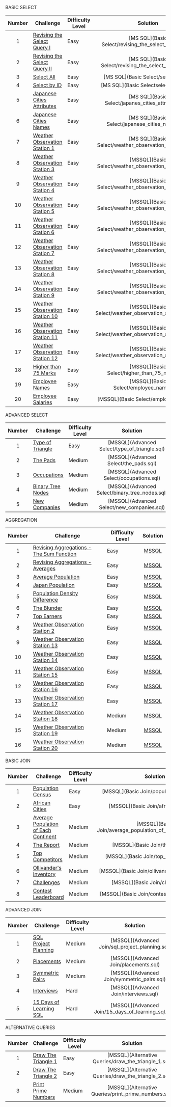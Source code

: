 


BASIC SELECT

| Number | Challenge | Difficulty Level | Solution |
|:------:|-----------|------------------|:--------:|
| 1 | [Revising the Select Query I](https://www.hackerrank.com/challenges/revising-the-select-query/problem) | Easy | [MS SQL](Basic Select/revising_the_select_query_I.sql) |
| 2 | [Revising the Select Query II](https://www.hackerrank.com/challenges/revising-the-select-query-2/problem) | Easy | [MS SQL](Basic Select/revising_the_select_query_II.sql) |
| 3 | [Select All](https://www.hackerrank.com/challenges/select-all-sql/problem) | Easy | [MS SQL](Basic Select/select_all.sql) |
| 4 | [Select by ID](https://www.hackerrank.com/challenges/select-by-id/problem) | Easy | [MS SQL](Basic Selectselect_by_id.sql) |
| 5 | [Japanese Cities Attributes](https://www.hackerrank.com/challenges/japanese-cities-attributes/problem) | Easy | [MS SQL](Basic Select/japanes_cities_attributes.sql) |
| 6 | [Japanese Cities Names](https://www.hackerrank.com/challenges/japanese-cities-name/problem) | Easy | [MS SQL](Basic Select/japanese_cities_names.sql) |
| 7 | [Weather Observation Station 1](https://www.hackerrank.com/challenges/weather-observation-station-1/problem) | Easy | [MS SQL](Basic Select/weather_observation_station_1.sql) |
| 8 | [Weather Observation Station 3](https://www.hackerrank.com/challenges/weather-observation-station-3/problem) | Easy | [MSSQL](Basic Select/weather_observation_station_3.sql) |
| 9 | [Weather Observation Station 4](https://www.hackerrank.com/challenges/weather-observation-station-4/problem) | Easy | [MSSQL](Basic Select/weather_observation_station_4.sql) |
| 10| [Weather Observation Station 5](https://www.hackerrank.com/challenges/weather-observation-station-5/problem) | Easy | [MSSQL](Basic Select/weather_observation_station_5.sql) |
| 11| [Weather Observation Station 6](https://www.hackerrank.com/challenges/weather-observation-station-6/problem) | Easy | [MSSQL](Basic Select/weather_observation_station_6.sql) |
| 12| [Weather Observation Station 7](https://www.hackerrank.com/challenges/weather-observation-station-7/problem) | Easy | [MSSQL](Basic Select/weather_observation_station_7.sql) |
| 13| [Weather Observation Station 8](https://www.hackerrank.com/challenges/weather-observation-station-8/problem) | Easy | [MSSQL](Basic Select/weather_observation_station_8.sql) |
| 14| [Weather Observation Station 9](https://www.hackerrank.com/challenges/weather-observation-station-9/problem) | Easy | [MSSQL](Basic Select/weather_observation_station_9.sql) |
| 15| [Weather Observation Station 10](https://www.hackerrank.com/challenges/weather-observation-station-10/problem) | Easy | [MSSQL](Basic Select/weather_observation_station_10.sql) |
| 16| [Weather Observation Station 11](https://www.hackerrank.com/challenges/weather-observation-station-11/problem) | Easy | [MSSQL](Basic Select/weather_observation_station_11.sql) |
| 17| [Weather Observation Station 12](https://www.hackerrank.com/challenges/weather-observation-station-12/problem) | Easy | [MSSQL](Basic Select/weather_observation_station_12.sql) |
| 18| [Higher than 75 Marks](https://www.hackerrank.com/challenges/more-than-75-marks/problem) | Easy | [MSSQL](Basic Select/higher_than_75_marks.sql) |
| 19| [Employee Names](https://www.hackerrank.com/challenges/name-of-employees/problem) | Easy | [MSSQL](Basic Select/employee_names.sql) |
| 20| [Employee Salaries](https://www.hackerrank.com/challenges/salary-of-employees/problem) | Easy | [MSSQL](Basic Select/employee_salaries) |


ADVANCED SELECT

| Number | Challenge | Difficulty Level | Solution |
|:------:|-----------|------------------|:--------:|
| 1 | [Type of Triangle](https://www.hackerrank.com/challenges/what-type-of-triangle/problem) | Easy | [MSSQL](Advanced Select/type_of_triangle.sql) |
| 2 | [The Pads](https://www.hackerrank.com/challenges/the-pads/problem) | Medium | [MSSQL](Advanced Select/the_pads.sql) |
| 3 | [Occupations](https://www.hackerrank.com/challenges/occupations/problem) | Medium | [MSSQL](Advanced Select/occupations.sql) |
| 4 | [Binary Tree Nodes](https://www.hackerrank.com/challenges/binary-search-tree-1/problem) | Medium | [MSSQL](Advanced Select/binary_tree_nodes.sql) |
| 5 | [New Companies](https://www.hackerrank.com/challenges/the-company/problem) | Medium | [MSSQL](Advanced Select/new_companies.sql) |

AGGREGATION

| Number | Challenge | Difficulty Level | Solution |
|:------:|-----------|------------------|:--------:|
| 1 | [Revising Aggregations - The Sum Function](https://www.hackerrank.com/challenges/revising-aggregations-sum/problem) | Easy | [MSSQL](Aggregation/revising_aggregations_the_sum_function.sql) |
| 2 | [Revising Aggregations - Averages](https://www.hackerrank.com/challenges/revising-aggregations-the-average-function/problem) | Easy | [MSSQL](Aggregation/revising_aggregations_average.sql) |
| 3 | [Average Population](https://www.hackerrank.com/challenges/average-population/problem) | Easy | [MSSQL](Aggregation/average_population.sql) |
| 4 | [Japan Population](https://www.hackerrank.com/challenges/japan-population/problem) | Easy | [MSSQL](Aggregation/japan_population.sql) |
| 5 | [Population Density Difference](https://www.hackerrank.com/challenges/population-density-difference/problem) | Easy | [MSSQL](Aggregation/population_density_difference.sql) |
| 6 | [The Blunder](https://www.hackerrank.com/challenges/the-blunder/problem) | Easy | [MSSQL](Aggregation/the_blunder.sql) |
| 7 | [Top Earners](https://www.hackerrank.com/challenges/earnings-of-employees/problem) | Easy | [MSSQL](Aggregation/top_earners.sql) |
| 8 | [Weather Observation Station 2](https://www.hackerrank.com/challenges/weather-observation-station-2/problem) | Easy | [MSSQL](Aggregation/weather_observation_station_2.sql) |
| 9 | [Weather Observation Station 13](https://www.hackerrank.com/challenges/weather-observation-station-13/problem) | Easy | [MSSQL](Aggregation/weather_observation_station_13.sql) |
| 10| [Weather Observation Station 14](https://www.hackerrank.com/challenges/weather-observation-station-14/problem) | Easy | [MSSQL](Aggregation/weather_observation_station_14.sql) |
| 11| [Weather Observation Station 15](https://www.hackerrank.com/challenges/weather-observation-station-15/problem) | Easy | [MSSQL](Aggregation/weather_observation_station_15.sql) |
| 12| [Weather Observation Station 16](https://www.hackerrank.com/challenges/weather-observation-station-16/problem) | Easy | [MSSQL](Aggregation/weather_observation_station_16.sql) |
| 13| [Weather Observation Station 17](https://www.hackerrank.com/challenges/weather-observation-station-17/problem) | Easy | [MSSQL](Aggregation/weather_observation_station_17.sql) |
| 14| [Weather Observation Station 18](https://www.hackerrank.com/challenges/weather-observation-station-18/problem) | Medium | [MSSQL](Aggregation/weather_observation_station_18.sql) |
| 15| [Weather Observation Station 19](https://www.hackerrank.com/challenges/weather-observation-station-19/problem) | Medium | [MSSQL](Aggregation/weather_observation_station_19.sql) |
| 16| [Weather Observation Station 20](https://www.hackerrank.com/challenges/weather-observation-station-20/problem) | Medium | [MSSQL](Aggregation/weather_observation_station_20.sql) |

BASIC JOIN

| Number | Challenge | Difficulty Level | Solution |
|:------:|-----------|------------------|:--------:|
| 1 | [Population Census](https://www.hackerrank.com/challenges/asian-population/problem) | Easy | [MSSQL](Basic Join/population_census.sql) |
| 2 | [African Cities](https://www.hackerrank.com/challenges/african-cities/problem) | Easy | [MSSQL](Basic Join/african_cities.sql) |
| 3 | [Average Population of Each Continent](https://www.hackerrank.com/challenges/average-population-of-each-continent/problem) | Medium | [MSSQL](Basic Join/average_population_of_each_continent.sql) |
| 4 | [The Report](https://www.hackerrank.com/challenges/the-report/problem) | Medium | [MSSQL](Basic Join/the_report.sql) |
| 5 | [Top Competitors](https://www.hackerrank.com/challenges/full-score/problem) | Medium | [MSSQL](Basic Join/top_competitors.sql) |
| 6 | [Ollivander's Inventory](https://www.hackerrank.com/challenges/harry-potter-and-wands/problem) | Medium | [MSSQL](Basic Join/ollivanders_inventory.sql) |
| 7 | [Challenges](https://www.hackerrank.com/challenges/challenges/problem) | Medium | [MSSQL](Basic Join/challenges.sql) |
| 8 | [Contest Leaderboard](https://www.hackerrank.com/challenges/contest-leaderboard/problem) | Medium | [MSSQL](Basic Join/contest_leaderboard.sql) |


ADVANCED JOIN

| Number | Challenge | Difficulty Level | Solution |
|:------:|-----------|------------------|:--------:|
| 1 | [SQL Project Planning](https://www.hackerrank.com/challenges/sql-projects/problem) | Medium | [MSSQL](Advanced Join/sql_project_planning.sql) |
| 2 | [Placements](https://www.hackerrank.com/challenges/placements/problem) | Medium | [MSSQL](Advanced Join/placements.sql) |
| 3 | [Symmetric Pairs](https://www.hackerrank.com/challenges/symmetric-pairs/problem) | Medium | [MSSQL](Advanced Join/symmetric_pairs.sql) |
| 4 | [Interviews](https://www.hackerrank.com/challenges/interviews/problem) | Hard | [MSSQL](Advanced Join/interviews.sql) |
| 5 | [15 Days of Learning SQL](https://www.hackerrank.com/challenges/15-days-of-learning-sql/problem) | Hard | [MSSQL](Advanced Join/15_days_of_learning_sql.sql) |

ALTERNATIVE QUERIES

| Number | Challenge | Difficulty Level | Solution |
|:------:|-----------|------------------|:--------:|
| 1 | [Draw The Triangle 1](https://www.hackerrank.com/challenges/draw-the-triangle-1/problem) | Easy | [MSSQL](Alternative Queries/draw_the_triangle_1.sql) |
| 2 | [Draw The Triangle 2](https://www.hackerrank.com/challenges/draw-the-triangle-2/problem) | Easy | [MSSQL](Alternative Queries/draw_the_triangle_2.sql) |
| 3 | [Print Prime Numbers](https://www.hackerrank.com/challenges/print-prime-numbers/problem) | Medium | [MSSQL](Alternative Queries/print_prime_numbers.sql) |
